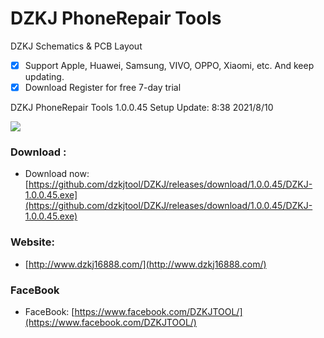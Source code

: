 # DZKJ PhoneRepair Tools
DZKJ Schematics & PCB Layout
- [x] Support Apple, Huawei, Samsung, VIVO, OPPO, Xiaomi, etc. And keep updating.
- [x] Download Register for free 7-day trial

DZKJ PhoneRepair Tools 1.0.0.45 Setup  Update: 8:38 2021/8/10

![](http://www.dzkj16888.com/img/github44.png)



### Download :

* Download now: [https://github.com/dzkjtool/DZKJ/releases/download/1.0.0.45/DZKJ-1.0.0.45.exe](https://github.com/dzkjtool/DZKJ/releases/download/1.0.0.45/DZKJ-1.0.0.45.exe)

### Website:

*  [http://www.dzkj16888.com/](http://www.dzkj16888.com/)


### FaceBook

* FaceBook: [https://www.facebook.com/DZKJTOOL/](https://www.facebook.com/DZKJTOOL/)

